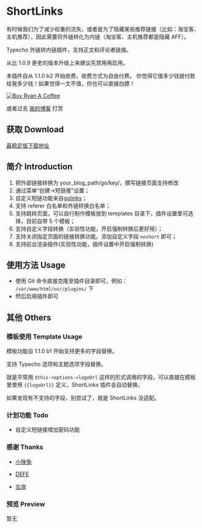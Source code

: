 # ShortLinks

有时候我们为了减少权重的流失，或者是为了隐藏某些推荐链接（比如：淘宝客、主机推荐），因此需要将外链转化为内链（淘宝客、主机推荐都是隐藏 AFF）。

Typecho 外链转内链插件，支持正文和评论者链接。

从比 1.0.9 更老的版本升级上来建议先禁用再启用。

本插件自从 1.1.0 b2 开始收费，收费方式为自由付费。
你觉得它值多少钱就付款给我多少钱！如果觉得一文不值，你也可以直接白嫖！

[![Buy Ryan A Coffee](https://bmc-cdn.nyc3.digitaloceanspaces.com/BMC-button-images/custom_images/orange_img.png "Buy Ryan A Coffee")](https://www.buymeacoffee.com/buyryanacoffie "Buy Ryan A Coffee")

或者过去 [我的博客](https://xiamp.net/archives/typecho-plugin-shortlinks.html) 打赏 

## 获取 Download

[最稳定版下载地址](https://github.com/benzBrake/ShortLinks/releases/latest)

## 简介 Introduction

1. 把外部链接转换为 your_blog_path/go/key/，撰写链接页面支持修改
2. 通过菜单“创建->短链接”设置；
3. 自定义短链功能来自[golinks](http://defe.me/prg/429.html "golinks")；
4. 支持 referer 白名单和外链转换白名单；
5. 支持跳转页面，可以自行制作模板放到 templates 目录下，插件设置里可选择，目前自带 5 个模板；
6. 支持自定义字段转换（实验性功能，开启强制转换后更好用）；
7. 支持关闭指定页面的链接转换功能。添加自定义字段 `noshort` 即可；
8. 支持前台渲染插件(实验性功能，插件设置中开启强制转换)

## 使用方法 Usage

- 使用 Git 命令直接克隆至插件目录即可，例如： `/var/www/html/usr/plugins/` 下
- 然后启用插件即可

## 其他 Others

### 模板使用 Template Usage

模板功能自 1.1.0 b1 开始支持更多的字段替换。

支持 Typecho 选项和主题选项字段替换。

就是平常用 `$this->options->logoUrl` 这样的形式调用的字段，可以直接在模板里使用 `{{logoUrl}}` 定义，ShortLinks 插件会自动替换。

如果发现有不支持的字段，别尝试了，就是 ShortLinks 没适配。

### 计划功能 Todo

- 自定义短链接增加密码功能

### 感谢 Thanks

- [小咪兔](http://forum.typecho.org/viewtopic.php?t=5576 "小咪兔")

- [DEFE](http://defe.me/prg/429.html "GoLinks")

- [左岸](https://www.zrahh.com/archives/451.html "左岸")

### 预览 Preview

暂无
